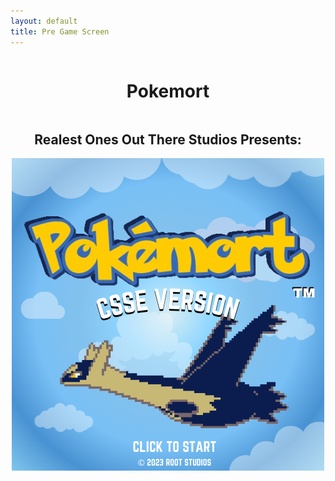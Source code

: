 ```yaml
---
layout: default
title: Pre Game Screen
---
```

<div style="display: flex; justify-content: center; align-items: center;">
    <h1>Pokemort</h1>
</div>

<div style="display: flex; justify-content: center; align-items: center;">
    <h2>Realest Ones Out There Studios Presents:</h2>
</div>


<div style="display: flex; justify-content: center; align-items: center;">
    <a href="https://tvick22.github.io/MORTal_Combat_Game/2023/11/02/New_Game.html">
    <img src="images/pokemort1.png" alt="Title Screen">
</div>

